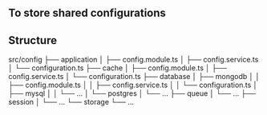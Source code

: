 ## To store shared configurations

## Structure
src/config
├── application
│   ├── config.module.ts
│   ├── config.service.ts
│   └── configuration.ts
├── cache
│   ├── config.module.ts
│   ├── config.service.ts
│   └── configuration.ts
├── database
│   ├── mongodb
│   │   ├── config.module.ts
│   │   ├── config.service.ts
│   │   └── configuration.ts
│   ├── mysql
│   │   └── ...
│   └── postgres
│       └── ...
├── queue
│   └── ...
├── session
│   └── ...
└── storage
    └── ...
